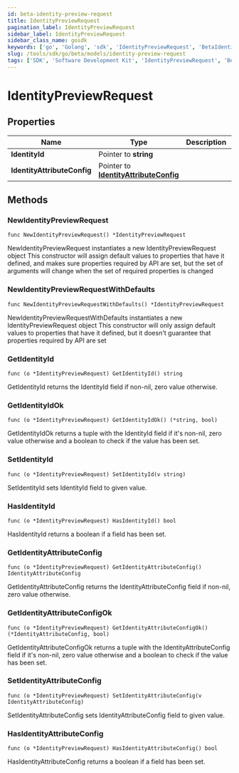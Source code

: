 ```yaml
---
id: beta-identity-preview-request
title: IdentityPreviewRequest
pagination_label: IdentityPreviewRequest
sidebar_label: IdentityPreviewRequest
sidebar_class_name: gosdk
keywords: ['go', 'Golang', 'sdk', 'IdentityPreviewRequest', 'BetaIdentityPreviewRequest'] 
slug: /tools/sdk/go/beta/models/identity-preview-request
tags: ['SDK', 'Software Development Kit', 'IdentityPreviewRequest', 'BetaIdentityPreviewRequest']
---
```


# IdentityPreviewRequest

## Properties

Name | Type | Description | Notes
------------ | ------------- | ------------- | -------------
**IdentityId** | Pointer to **string** |  | [optional] 
**IdentityAttributeConfig** | Pointer to [**IdentityAttributeConfig**](identity-attribute-config) |  | [optional] 

## Methods

### NewIdentityPreviewRequest

`func NewIdentityPreviewRequest() *IdentityPreviewRequest`

NewIdentityPreviewRequest instantiates a new IdentityPreviewRequest object
This constructor will assign default values to properties that have it defined,
and makes sure properties required by API are set, but the set of arguments
will change when the set of required properties is changed

### NewIdentityPreviewRequestWithDefaults

`func NewIdentityPreviewRequestWithDefaults() *IdentityPreviewRequest`

NewIdentityPreviewRequestWithDefaults instantiates a new IdentityPreviewRequest object
This constructor will only assign default values to properties that have it defined,
but it doesn't guarantee that properties required by API are set

### GetIdentityId

`func (o *IdentityPreviewRequest) GetIdentityId() string`

GetIdentityId returns the IdentityId field if non-nil, zero value otherwise.

### GetIdentityIdOk

`func (o *IdentityPreviewRequest) GetIdentityIdOk() (*string, bool)`

GetIdentityIdOk returns a tuple with the IdentityId field if it's non-nil, zero value otherwise
and a boolean to check if the value has been set.

### SetIdentityId

`func (o *IdentityPreviewRequest) SetIdentityId(v string)`

SetIdentityId sets IdentityId field to given value.

### HasIdentityId

`func (o *IdentityPreviewRequest) HasIdentityId() bool`

HasIdentityId returns a boolean if a field has been set.

### GetIdentityAttributeConfig

`func (o *IdentityPreviewRequest) GetIdentityAttributeConfig() IdentityAttributeConfig`

GetIdentityAttributeConfig returns the IdentityAttributeConfig field if non-nil, zero value otherwise.

### GetIdentityAttributeConfigOk

`func (o *IdentityPreviewRequest) GetIdentityAttributeConfigOk() (*IdentityAttributeConfig, bool)`

GetIdentityAttributeConfigOk returns a tuple with the IdentityAttributeConfig field if it's non-nil, zero value otherwise
and a boolean to check if the value has been set.

### SetIdentityAttributeConfig

`func (o *IdentityPreviewRequest) SetIdentityAttributeConfig(v IdentityAttributeConfig)`

SetIdentityAttributeConfig sets IdentityAttributeConfig field to given value.

### HasIdentityAttributeConfig

`func (o *IdentityPreviewRequest) HasIdentityAttributeConfig() bool`

HasIdentityAttributeConfig returns a boolean if a field has been set.


